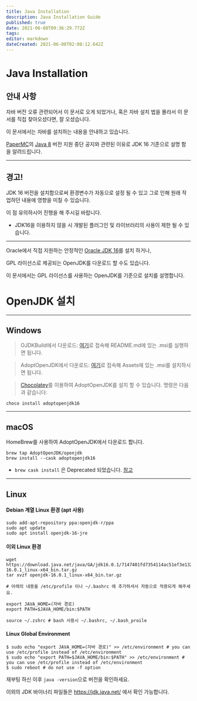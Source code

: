 ```yaml
---
title: Java Installation
description: Java Installation Guide
published: true
date: 2021-06-08T09:36:29.772Z
tags: 
editor: markdown
dateCreated: 2021-06-08T02:08:12.642Z
---
```


# Java Installation

## 안내 사항

자바 버전 오류 관련되어서 이 문서로 오게 되었거나, 혹은 자바 설치 법을 몰라서 이 문서를 직접 찾아오셨다면, 잘 오셨습니다.

이 문서에서는 자바를 설치하는 내용을 안내하고 있습니다.

[PaperMC](https://papermc.io/)의 [Java 8](https://papermc.io/java16) 버전 지원 중단 공지와 관련된 이유로 JDK 16 기준으로 설명 함을 알려드립니다.

---

## 경고!

JDK 16 버전을 설치함으로써 환경변수가 자동으로 설정 될 수 있고 그로 인해 원래 작업하던 내용에 영향을 미칠 수 있습니다.

이 점 유의하시어 진행을 해 주시길 바랍니다.

* JDK16을 이용하지 않을 시 개발된 플러그인 및 라이브러리의 사용이 제한 될 수 있습니다.

---

Oracle에서 직접 지원하는 안정적인 [Oracle JDK 16](https://www.oracle.com/java/technologies/javase-jdk16-downloads.html)를 설치 하거나,

GPL 라이선스로 제공되는 OpenJDK를 다운로드 할 수도 있습니다.

이 문서에서는 GPL 라이선스를 사용하는 OpenJDK를 기준으로 설치를 설명합니다.

# OpenJDK 설치

---

## Windows

> OJDKBuild에서 다운로드: [여기](https://github.com/ojdkbuild/ojdkbuild/)로 접속해 README.md에 있는 .msi를 실행하면 됩니다.

> AdoptOpenJDK에서 다운로드: [여기](https://github.com/AdoptOpenJDK/openjdk16-binaries/releases)로 접속해 Assets에 있는 .msi를 설치하시면 됩니다.

> [Chocolatey](https://chocolatey.org/)를 이용하여 AdoptOpenJDK를 설치 할 수 있습니다. 명령은 다음과 같습니다:

```
choco install adoptopenjdk16
```

---

## macOS

HomeBrew를 사용하여 AdoptOpenJDK에서 다운로드 합니다.

```
brew tap AdoptOpenJDK/openjdk
brew install --cask adoptopenjdk16
```

- `brew cask install` 은 Deprecated 되었습니다. [참고](https://brew.sh/2020/12/01/homebrew-2.6.0/)

---

## Linux

#### Debian 계열 Linux 환경 (apt 사용)

```shell
sudo add-apt-repository ppa:openjdk-r/ppa
sudo apt update
sudo apt install openjdk-16-jre
```

#### 이외 Linux 환경

```shell
wget https://download.java.net/java/GA/jdk16.0.1/7147401fd7354114ac51ef3e1328291f/9/GPL/openjdk-16.0.1_linux-x64_bin.tar.gz
tar xvzf openjdk-16.0.1_linux-x64_bin.tar.gz

# 아래의 내용을 /etc/profile 이나 ~/.bashrc 에 추가하셔서 자동으로 적용되게 해주세요.

export JAVA_HOME=(자바 경로)
export PATH=$JAVA_HOME/bin:$PATH

source ~/.zshrc # bash 사용시 ~/.bashrc, ~/.bash_proile
```

#### Linux Global Environment

```shell
$ sudo echo "export JAVA_HOME=(자바 경로)" >> /etc/environment # you can use /etc/profile instead of /etc/environment
$ sudo echo "export PATH=$JAVA_HOME/bin:$PATH" >> /etc/environment # you can use /etc/profile instead of /etc/environment
$ sudo reboot # do not use -f option
```

재부팅 하신 이후 ``java -version``으로 버전을 확인하세요.

이외의 JDK 바이너리 파일들은 https://jdk.java.net/ 에서 확인 가능합니다.